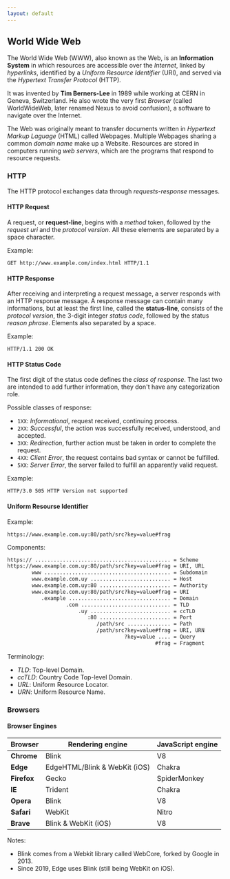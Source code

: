 ```yaml
---
layout: default
---
```

## World Wide Web

The World Wide Web (WWW), also known as the Web, is an **Information System** in which resources are accessible over the *Internet*, linked by *hyperlinks*, identified by a *Uniform Resource Identifier* (URI), and served via the *Hypertext Transfer Protocol* (HTTP).

It was invented by **Tim Berners-Lee** in 1989 while working at CERN in Geneva, Switzerland. He also wrote the very first *Browser* (called WorldWideWeb, later renamed Nexus to avoid confusion), a software to navigate over the Internet.

The Web was originally meant to transfer documents written in *Hypertext Markup Laguage* (HTML) called Webpages. Multiple Webpages sharing a common *domain name* make up a Website. Resources are stored in computers running *web servers*, which are the programs that respond to resource requests.

<!-- https://en.wikipedia.org/wiki/World_Wide_Web -->
<!-- https://www.w3.org/People/Berners-Lee/WorldWideWeb.html -->

### HTTP

The HTTP protocol exchanges data through *requests-response* messages.

<!-- https://www.w3.org/Protocols/rfc2616/rfc2616.html -->

#### HTTP Request

A request, or **request-line**, begins with a *method* token, followed by the *request uri* and the *protocol version*. All these elements are separated by a space character.

Example:

```http
GET http://www.example.com/index.html HTTP/1.1
```

#### HTTP Response

After receiving and interpreting a request message, a server responds with an HTTP response message. A response message can contain many informations, but at least the first line, called the **status-line**, consists of the *protocol version*, the 3-digit integer *status code*, followed by the status *reason phrase*. Elements also separated by a space.

Example:

```http
HTTP/1.1 200 OK
```

#### HTTP Status Code

The first digit of the status code defines the *class of response*. The last two are intended to add further information, they don't have any categorization role.

Possible classes of response:

- `1XX`: *Informational*, request received, continuing process.
- `2XX`: *Successful*, the action was successfully received, understood, and accepted.
- `3XX`: *Redirection*, further action must be taken in order to complete the request.
- `4XX`: *Client Error*, the request contains bad syntax or cannot be fulfilled.
- `5XX`: *Server Error*, the server failed to fulfill an apparently valid request.

Example:

```http
HTTP/3.0 505 HTTP Version not supported
```

<!-- https://www.w3.org/Protocols/rfc2616/rfc2616-sec10.html#sec10.1.1 -->

#### Uniform Resourse Identifier

Example:

```uri
https://www.example.com.uy:80/path/src?key=value#frag
```

Components:

```txt
https:// ............................................ = Scheme
https://www.example.com.uy:80/path/src?key=value#frag = URI, URL
        www ......................................... = Subdomain
        www.example.com.uy .......................... = Host
        www.example.com.uy:80 ....................... = Authority
        www.example.com.uy:80/path/src?key=value#frag = URI
           .example ................................. = Domain
                   .com ............................. = TLD
                       .uy .......................... = ccTLD
                          :80 ....................... = Port
                             /path/src .............. = Path
                             /path/src?key=value#frag = URI, URN
                                      ?key=value .... = Query
                                                #frag = Fragment
```

Terminology:

- *TLD*: Top-level Domain.
- *ccTLD*: Country Code Top-level Domain.
- *URL*: Uniform Resource Locator.
- *URN*: Uniform Resource Name.

### Browsers

#### Browser Engines

Browser|Rendering engine|JavaScript engine
---|---|---
**Chrome**|Blink|V8
**Edge**|EdgeHTML/Blink & WebKit (iOS)|Chakra
**Firefox**|Gecko|SpiderMonkey
**IE**|Trident|Chakra
**Opera**|Blink|V8
**Safari**|WebKit|Nitro
**Brave**|Blink & WebKit (iOS)|V8

Notes:

- Blink comes from a Webkit library called WebCore, forked by Google in 2013.
- Since 2019, Edge uses Blink (still being WebKit on iOS).
